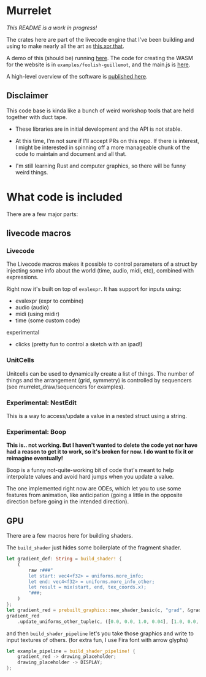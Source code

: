 # Murrelet

*This README is a work in progress!*

The crates here are part of the livecode engine that I've been building and using to make nearly all the art as [this.xor.that](http://thisxorthat.art).

A demo of this (should be) running [here](https://www.thisxorthat.art/live/foolish-guillemot/). The code for creating the WASM for the website is in `examples/foolish-guillemot`, and the main.js is [here](https://gist.github.com/jessstringham/0654a13257f7aff4912affa5df95e36b).

A high-level overview of the software is [published here](https://alpaca.pubpub.org/pub/dpdnf8lw/release/1?readingCollection=1def0192).


## Disclaimer

This code base is kinda like a bunch of weird workshop tools that are held together with duct tape.

 - These libraries are in initial development and the API is not stable.

 - At this time, I'm not sure if I'll accept PRs on this repo. If there is interest, I might be interested in spinning off a more manageable chunk of the code to maintain and document and all that.

 - I'm still learning Rust and computer graphics, so there will be funny weird things.


# What code is included

There are a few major parts:


## livecode macros

### Livecode

The Livecode macros makes it possible to control parameters of a struct
by injecting some info about the world (time, audio, midi, etc), combined
with expressions.

Right now it's built on top of `evalexpr`. It has support for inputs using:

 - evalexpr (expr to combine)
 - audio (audio)
 - midi (using midir)
 - time (some custom code)

experimental
 - clicks (pretty fun to control a sketch with an ipad!)


### UnitCells

Unitcells can be used to dynamically create a list of things.
The number of things and the arrangement (grid, symmetry) is 
controlled by sequencers (see murrelet_draw/sequencers for examples).


### Experimental: NestEdit

This is a way to access/update a value in a nested struct using a string.


### Experimental: Boop

**This is.. not working. But I haven't wanted to delete the code yet nor have had a reason to get it to work, so it's broken for now. I do want to fix it or reimagine eventually!**

Boop is a funny not-quite-working bit of code that's meant to help interpolate values and avoid hard jumps when you update a value.

The one implemented right now are ODEs, which let you to use some features from animation, like anticipation 
(going a little in the opposite direction before going in the intended direction).


## GPU

There are a few macros here for building shaders.

The `build_shader` just hides some boilerplate of the fragment shader.

```rust
let gradient_def: String = build_shader! {
    (
        raw r###"
        let start: vec4<f32> = uniforms.more_info;
        let end: vec4<f32> = uniforms.more_info_other;
        let result = mix(start, end, tex_coords.x);
        "###;
    )
};
let gradient_red = prebuilt_graphics::new_shader_basic(c, "grad", &gradient_def);
gradient_red
    .update_uniforms_other_tuple(c, ([0.0, 0.0, 1.0, 0.04], [1.0, 0.0, 1.0, 0.04]));
```

and then `build_shader_pipeline` let's you take those graphics and
write to input textures of others.
(for extra fun, I use Fira font with arrow glyphs)

```rust
let example_pipeline = build_shader_pipeline! {
    gradient_red -> drawing_placeholder;
    drawing_placeholder -> DISPLAY;
};
```
